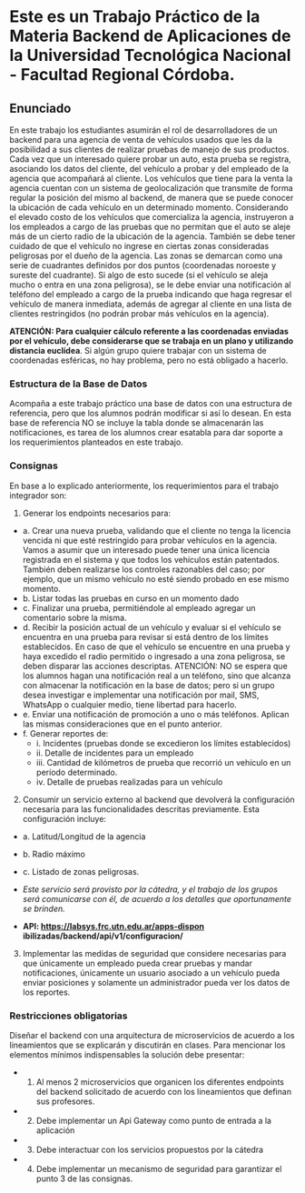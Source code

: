# Este es un Trabajo Práctico de la Materia Backend de Aplicaciones de la Universidad Tecnológica Nacional - Facultad Regional Córdoba.
## Enunciado
En este trabajo los estudiantes asumirán el rol de desarrolladores de un backend para una agencia de venta de vehículos usados que les da la posibilidad a sus clientes de realizar pruebas de manejo de sus productos.
Cada vez que un interesado quiere probar un auto, esta prueba se registra, asociando los datos del cliente, del vehículo a probar y del empleado de la agencia que acompañará al cliente.
Los vehículos que tiene para la venta la agencia cuentan con un sistema de geolocalización que transmite de forma regular la posición del mismo al backend, de manera que se puede conocer la ubicación de cada vehículo en un determinado momento.
Considerando el elevado costo de los vehículos que comercializa la agencia, instruyeron a los empleados a cargo de las pruebas que no permitan que el auto se aleje más de un cierto radio de la ubicación de la agencia. También se debe tener cuidado de que el vehículo no ingrese en ciertas zonas consideradas peligrosas por el dueño de la agencia. Las zonas se demarcan como una serie de cuadrantes definidos por dos puntos (coordenadas noroeste y sureste del cuadrante). Si algo de esto sucede (si el vehículo se aleja mucho o entra en una zona peligrosa), se le debe enviar una notificación al teléfono del empleado a cargo de la prueba indicando que haga regresar el vehículo de manera inmediata, además de agregar al cliente en una lista de clientes restringidos (no podrán probar más vehículos en la agencia).

**ATENCIÓN: Para cualquier cálculo referente a las coordenadas enviadas por el
vehículo, debe considerarse que se trabaja en un plano y utilizando distancia
euclídea**. Si algún grupo quiere trabajar con un sistema de coordenadas esféricas, no hay
problema, pero no está obligado a hacerlo.

### Estructura de la Base de Datos
Acompaña a este trabajo práctico una base de datos con una estructura de referencia, pero que los alumnos podrán modificar si así lo desean. En esta base de referencia NO se incluye la tabla donde se almacenarán las notificaciones, es tarea de los alumnos crear esatabla para dar soporte a los requerimientos planteados en este trabajo.

### Consignas
En base a lo explicado anteriormente, los requerimientos para el trabajo integrador son:

1. Generar los endpoints necesarios para:
  * a. Crear una nueva prueba, validando que el cliente no tenga la licencia vencida ni que esté restringido para probar vehículos en la agencia. Vamos a asumir que un interesado puede tener una única licencia registrada en el sistema y que todos los vehículos están patentados. También deben realizarse los controles razonables del caso; por ejemplo, que un mismo vehículo no esté siendo probado en ese mismo momento.
  * b. Listar todas las pruebas en curso en un momento dado
  * c. Finalizar una prueba, permitiéndole al empleado agregar un comentario
  sobre la misma.
  * d. Recibir la posición actual de un vehículo y evaluar si el vehículo se encuentra en una prueba para revisar si está dentro de los límites establecidos. En caso de que el vehículo se encuentre en una prueba y haya excedido el radio permitido o ingresado a una zona peligrosa, se deben disparar las acciones descriptas. ATENCIÓN: NO se espera que los alumnos hagan una notificación real a un teléfono, sino que alcanza con almacenar la notificación en la base de datos; pero si un grupo desea investigar e implementar una notificación por mail, SMS, WhatsApp o cualquier medio, tiene libertad para
  hacerlo.
  * e. Enviar una notificación de promoción a uno o más teléfonos. Aplican las
  mismas consideraciones que en el punto anterior.
  * f. Generar reportes de:
      * i. Incidentes (pruebas donde se excedieron los límites establecidos)
      * ii. Detalle de incidentes para un empleado
      * iii. Cantidad de kilómetros de prueba que recorrió un vehículo en un período determinado.
      * iv. Detalle de pruebas realizadas para un vehículo

2. Consumir un servicio externo al backend que devolverá la configuración necesaria para las funcionalidades descritas previamente. Esta configuración incluye:
  * a. Latitud/Longitud de la agencia
  * b. Radio máximo
  * c. Listado de zonas peligrosas.
  * *Este servicio será provisto por la cátedra, y el trabajo de los grupos será
  comunicarse con él, de acuerdo a los detalles que oportunamente se brinden.*

  * **API: https://labsys.frc.utn.edu.ar/apps-dispon ibilizadas/backend/api/v1/configuracion/**

3. Implementar las medidas de seguridad que considere necesarias para que únicamente un empleado pueda crear pruebas y mandar notificaciones, únicamente un usuario asociado a un vehículo pueda enviar posiciones y solamente un administrador pueda ver los datos de los reportes.

### Restricciones obligatorias
Diseñar el backend con una arquitectura de microservicios de acuerdo a los lineamientos
que se explicarán y discutirán en clases.
Para mencionar los elementos mínimos indispensables la solución debe presentar:
  * 1. Al menos 2 microservicios que organicen los diferentes endpoints del backend solicitado de acuerdo con los lineamientos que definan sus profesores.
  * 2. Debe implementar un Api Gateway como punto de entrada a la aplicación
  * 3. Debe interactuar con los servicios propuestos por la cátedra
  * 4. Debe implementar un mecanismo de seguridad para garantizar el punto 3 de las consignas.
